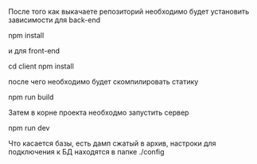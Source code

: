 После того как выкачаете репозиторий необходимо будет установить зависимости для back-end

npm install

и для front-end

cd client
npm install

после чего необходимо будет скомпилировать статику

npm run build

Затем в корне проекта необходмо запустить сервер

npm run dev


Что касается базы, есть дамп сжатый в архив, настроки для подключения к БД находятся в папке ./config

